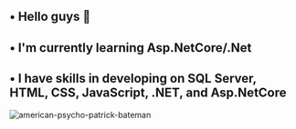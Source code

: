 ## • Hello guys 👋
## • I'm currently learning Asp.NetCore/.Net
## • I have skills in developing on SQL Server, HTML, CSS, JavaScript, .NET, and Asp.NetCore
![american-psycho-patrick-bateman](https://github.com/MrFarbodMirzaee/MrFarbodMirzaee/assets/134764233/e955d515-653c-40eb-a809-1abdc25ae62e)


<!--
**MrFarbodMirzaee/MrFarbodMirzaee** is a ✨ _special_ ✨ repository because its `README.md` (this file) appears on your GitHub profile.

Here are some ideas to get you started:

- 🔭 I’m currently working on ...
- 🌱 I’m currently learning ...
- 👯 I’m looking to collaborate on ...
- 🤔 I’m looking for help with ...
- 💬 Ask me about ...
- 📫 How to reach me: ...
- 😄 Pronouns: ...
- ⚡ Fun fact: ...
-->
